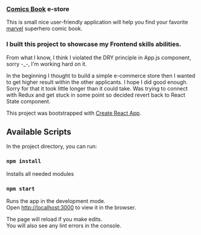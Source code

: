 ### [Comics Book](https://github.com/Askat08/e-store) e-store

This is small nice user-friendly application will help you find your favorite [marvel](https://www.marvel.com/) superhero comic book.

### I built this project to showcase my Frontend skills abilities.

From what I know, I think I violated the DRY principle in App.js component, sorry -\_-, I'm working hard on it.

In the beginning I thought to build a simple e-commerce store then I wanted to get higher result within the other applicants. I hope I did good enough. Sorry for that it took little longer than it could take. Was trying to connect with Redux and get stuck in some point so decided revert back to React State component.

This project was bootstrapped with [Create React App](https://github.com/facebook/create-react-app).

## Available Scripts

In the project directory, you can run:

### `npm install`

Installs all needed modules

### `npm start`

Runs the app in the development mode.<br />
Open [http://localhost:3000](http://localhost:3000) to view it in the browser.

The page will reload if you make edits.<br />
You will also see any lint errors in the console.
